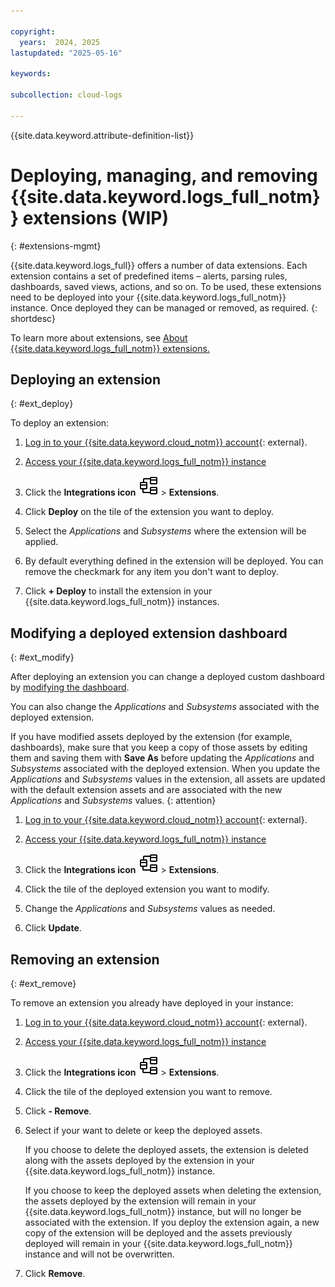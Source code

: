 ```yaml
---

copyright:
  years:  2024, 2025
lastupdated: "2025-05-16"

keywords:

subcollection: cloud-logs

---
```


{{site.data.keyword.attribute-definition-list}}

# Deploying, managing, and removing {{site.data.keyword.logs_full_notm}} extensions (WIP)
{: #extensions-mgmt}

{{site.data.keyword.logs_full}} offers a number of data extensions. Each extension contains a set of predefined items – alerts, parsing rules, dashboards, saved views, actions, and so on. To be used, these extensions need to be deployed into your {{site.data.keyword.logs_full_notm}} instance. Once deployed they can be managed or removed, as required.
{: shortdesc}

To learn more about extensions, see [About {{site.data.keyword.logs_full_notm}} extensions.](/docs/cloud-logs?topic=cloud-logs-extensions)

## Deploying an extension
{: #ext_deploy}

To deploy an extension:

1. [Log in to your {{site.data.keyword.cloud_notm}} account](https://cloud.ibm.com/login){: external}.

2. [Access your {{site.data.keyword.logs_full_notm}} instance](/docs/cloud-logs?topic=cloud-logs-instance-launch#instance-launch-cloud-ui)

3. Click the **Integrations icon** ![Integrations icon](/icons/integrations.svg "Integrations") > **Extensions**.

4. Click **Deploy** on the tile of the extension you want to deploy.

5. Select the *Applications* and *Subsystems* where the extension will be applied.

6. By default everything defined in the extension will be deployed. You can remove the checkmark for any item you don't want to deploy.

7. Click **+ Deploy** to install the extension in your {{site.data.keyword.logs_full_notm}} instances.


## Modifying a deployed extension dashboard
{: #ext_modify}

After deploying an extension you can change a deployed custom dashboard by [modifying the dashboard](/docs/cloud-logs?topic=cloud-logs-create_dashboards#modify_dashboard).

You can also change the *Applications* and *Subsystems* associated with the deployed extension.

If you have modified assets deployed by the extension (for example, dashboards), make sure that you keep a copy of those assets by editing them and saving them with **Save As** before updating the *Applications* and *Subsystems* associated with the deployed extension. When you update the *Applications* and *Subsystems* values in the extension, all assets are updated with the default extension assets and are associated with the new *Applications* and *Subsystems* values.
{: attention}

1. [Log in to your {{site.data.keyword.cloud_notm}} account](https://cloud.ibm.com/login){: external}.

2. [Access your {{site.data.keyword.logs_full_notm}} instance](/docs/cloud-logs?topic=cloud-logs-instance-launch#instance-launch-cloud-ui)

3. Click the **Integrations icon** ![Integrations icon](/icons/integrations.svg "Integrations") > **Extensions**.

4. Click the tile of the deployed extension you want to modify.

5. Change the *Applications* and *Subsystems* values as needed.

6. Click **Update**.

## Removing an extension
{: #ext_remove}

To remove an extension you already have deployed in your instance:

1. [Log in to your {{site.data.keyword.cloud_notm}} account](https://cloud.ibm.com/login){: external}.

2. [Access your {{site.data.keyword.logs_full_notm}} instance](/docs/cloud-logs?topic=cloud-logs-instance-launch#instance-launch-cloud-ui)

3. Click the **Integrations icon** ![Integrations icon](/icons/integrations.svg "Integrations") > **Extensions**.

4. Click the tile of the deployed extension you want to remove.

5. Click **- Remove**.

6. Select if your want to delete or keep the deployed assets.

   If you choose to delete the deployed assets, the extension is deleted along with the assets deployed by the extension in your {{site.data.keyword.logs_full_notm}} instance.

   If you choose to keep the deployed assets when deleting the extension, the assets deployed by the extension will remain in your {{site.data.keyword.logs_full_notm}} instance, but will no longer be associated with the extension. If you deploy the extension again, a new copy of the extension will be deployed and the assets previously deployed will remain in your {{site.data.keyword.logs_full_notm}} instance and will not be overwritten.

7. Click **Remove**.
